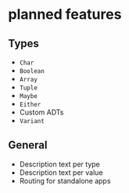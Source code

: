 # planned features

## Types

- `Char`
- `Boolean`
- `Array`
- `Tuple`
- `Maybe`
- `Either`
- Custom ADTs
- `Variant`

## General

- Description text per type
- Description text per value
- Routing for standalone apps